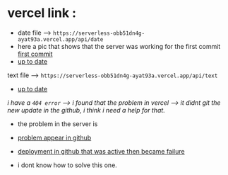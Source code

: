 # vercel link : 

- date file --> `https://serverless-obb51dn4g-ayat93a.vercel.app/api/date`
- here a pic that shows that the server was working for the first commit [first commit](./Images/first_commit.PNG)
-  [up to date](./Images/up_to_date_date.PNG)


text file --> `https://serverless-obb51dn4g-ayat93a.vercel.app/api/text`
- [up to date](./Images/up_to_date_text.PNG)

*i have a `404 error` --> i found that the problem in vercel --> it didnt git the new update in the github, i think i need a help for that.*

- the problem in the server is 
- [problem appear in github](./Images/the_problem.PNG)
- [deployment in github that was active then became failure](./Images/github.PNG)

- i dont know how to solve this one. 